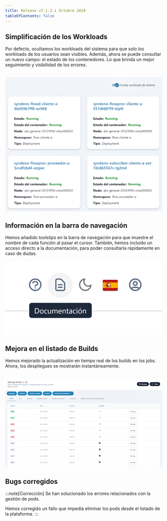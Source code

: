 ```yaml
---
title: Release v7.1.3.1 Octubre 2024
tableOfContents: false
---
```


## Simplificación de los Workloads
Por defecto, ocultamos los workloads del sistema para que solo los workloads de los usuarios sean visibles.
Además, ahora se puede consultar un nuevo campo: el estado de los contenedores.
Lo que brinda un mejor seguimiento y visibilidad de los errores.

<br>
<div style="display: flex; justify-content: center;">
        <a href="/src/content/docs/img/release-notes/7.1.3.1/workloads.png" target="_blank">
                <img src="/src/content/docs/img/release-notes/7.1.3.1/workloads.png" alt="workloads"><img>
        </a>
</div>

## Información en la barra de navegación
Hemos añadido *toolstips* en la barra de navegación para que muestre el nombre de cada función al pasar el cursor.
También, hemos incluido un acceso directo a la documentación, para poder consultarla rápidamente en caso de dudas. 
<br><br>
<a href="/src/content/docs/img/release-notes/7.1.3.1/bar-navegacion.png" target="_blank">
        <img src="/src/content/docs/img/release-notes/7.1.3.1/bar-navegacion.png" alt="barra-navegacion"><img>
</a>

## Mejora en el listado de Builds
Hemos mejorado la actualización en tiempo real de los builds en los jobs. Ahora, los despliegues se mostrarán instantáneamente.
<br><br>
<div style="display: flex; justify-content: center;">
        <a href="/src/content/docs/img/release-notes/7.1.3.1/list-builds.png" target="_blank">
                <img src="/src/content/docs/img/release-notes/7.1.3.1/list-builds.png" alt="workloads"><img>
        </a>
</div>

## Bugs corregidos
:::note[Corrección]
Se han solucionado los errores relacionados con la gestión de pods.

Hemos corregido un fallo que impedía eliminar los pods desde el listado de la plataforma. 
:::